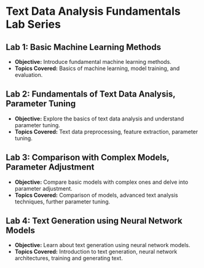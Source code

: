 # Text Data Analysis Fundamentals Lab Series

## Lab 1: Basic Machine Learning Methods
- **Objective:** Introduce fundamental machine learning methods.
- **Topics Covered:** Basics of machine learning, model training, and evaluation.

## Lab 2: Fundamentals of Text Data Analysis, Parameter Tuning
- **Objective:** Explore the basics of text data analysis and understand parameter tuning.
- **Topics Covered:** Text data preprocessing, feature extraction, parameter tuning.

## Lab 3: Comparison with Complex Models, Parameter Adjustment
- **Objective:** Compare basic models with complex ones and delve into parameter adjustment.
- **Topics Covered:** Comparison of models, advanced text analysis techniques, further parameter tuning.

## Lab 4: Text Generation using Neural Network Models
- **Objective:** Learn about text generation using neural network models.
- **Topics Covered:** Introduction to text generation, neural network architectures, training and generating text.

